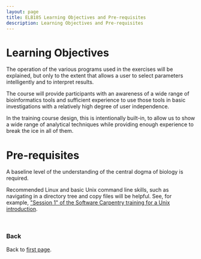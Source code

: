 ```yaml
---
layout: page
title: ELB18S Learning Objectives and Pre-requisites
description: Learning Objectives and Pre-requisites
---
```


# Learning Objectives

The operation of the various programs used in the exercises will be explained, but only to the extent that allows a user to select parameters intelligently and to interpret results.

The course will provide participants with an awareness of a wide range of bioinformatics tools and sufficient experience to use those tools in basic investigations with a relatively high degree of user independence.

In the training course design, this is intentionally built-in, to allow us to show a wide range of analytical techniques while providing enough experience to break the ice in all of them.
<br/>

# Pre-requisites

A baseline level of the understanding of the central dogma of biology is required.

Recommended Linux and basic Unix command line skills, such as navigating in a directory tree and copy files will be helpful. See, for example, ["Session 1" of the Software Carpentry training for a Unix introduction](http://bioinformatics-core-shared-training.github.io/shell-novice/).

<br/>

### Back

Back to [first page](https://maccardoso.github.io/ELB18S/).
